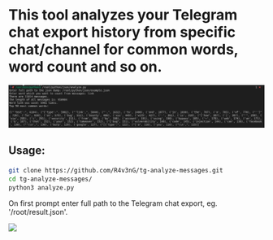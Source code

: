 # This tool analyzes your Telegram chat export history from specific chat/channel for common words, word count and so on.

![alt text](https://github.com/R4v3nG/tg-analyze-messages/blob/main/example.png?raw=true)

## Usage:
```bash
git clone https://github.com/R4v3nG/tg-analyze-messages.git
cd tg-analyze-messages/
python3 analyze.py
```
On first prompt enter full path to the Telegram chat export, eg. '/root/result.json'.




<a href="https://www.buymeacoffee.com/1nnxrmxst"><img src="https://img.buymeacoffee.com/button-api/?text=Buy me a pizza&emoji=🍕&slug=1nnxrmxst&button_colour=FFDD00&font_colour=000000&font_family=Cookie&outline_colour=000000&coffee_colour=ffffff"></a>
